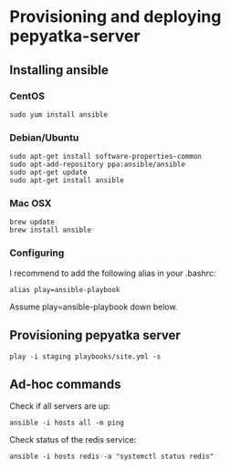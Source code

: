 # Provisioning and deploying pepyatka-server
## Installing ansible
### CentOS

    sudo yum install ansible

### Debian/Ubuntu

    sudo apt-get install software-properties-common
    sudo apt-add-repository ppa:ansible/ansible
    sudo apt-get update
    sudo apt-get install ansible

### Mac OSX

    brew update
    brew install ansible

### Configuring
I recommend to add the following alias in your .bashrc:

    alias play=ansible-playbook

Assume play=ansible-playbook down below.

## Provisioning pepyatka server

    play -i staging playbooks/site.yml -s

## Ad-hoc commands
Check if all servers are up:

    ansible -i hosts all -m ping

Check status of the redis service:

    ansible -i hosts redis -a "systemctl status redis"
